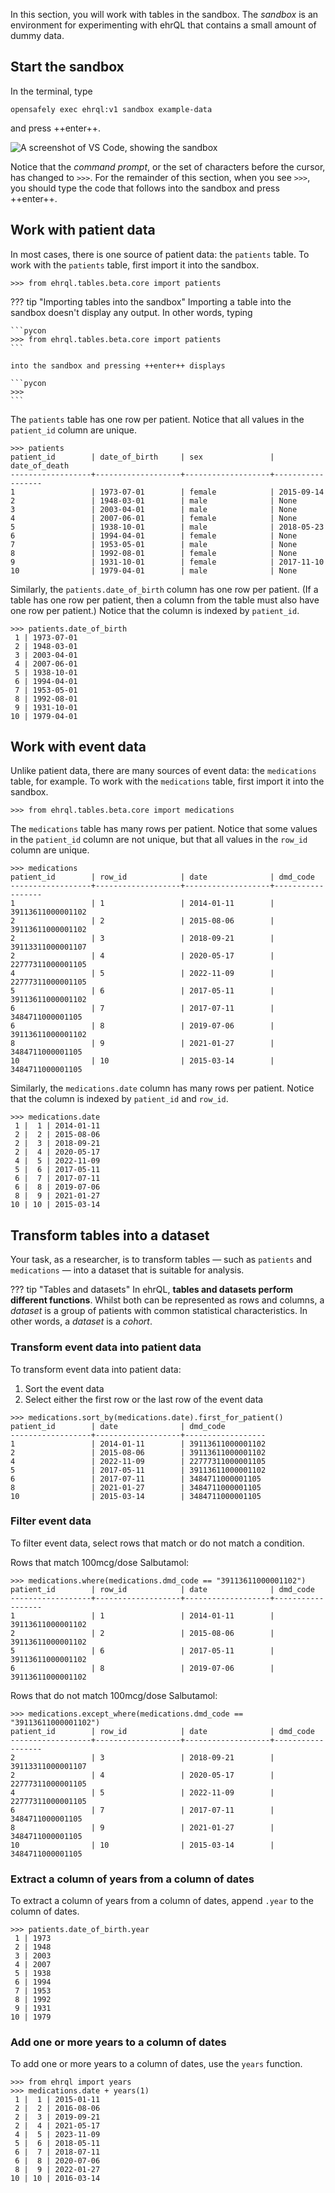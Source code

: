 In this section, you will work with tables in the sandbox.
The *sandbox* is an environment for experimenting with ehrQL
that contains a small amount of dummy data.

## Start the sandbox

In the terminal, type

```
opensafely exec ehrql:v1 sandbox example-data
```

and press ++enter++.

![A screenshot of VS Code, showing the sandbox](the_sandbox.png)

Notice that the *command prompt*,
or the set of characters before the cursor,
has changed to `>>>`.
For the remainder of this section,
when you see `>>>`,
you should type the code that follows into the sandbox and press ++enter++.

## Work with patient data

In most cases, there is one source of patient data: the `patients` table.
To work with the `patients` table,
first import it into the sandbox.

```pycon
>>> from ehrql.tables.beta.core import patients
```

??? tip "Importing tables into the sandbox"
    Importing a table into the sandbox doesn't display any output.
    In other words, typing

    ```pycon
    >>> from ehrql.tables.beta.core import patients
    ```

    into the sandbox and pressing ++enter++ displays

    ```pycon
    >>>
    ```

The `patients` table has one row per patient.
Notice that all values in the `patient_id` column are unique.

```pycon
>>> patients
patient_id        | date_of_birth     | sex               | date_of_death
------------------+-------------------+-------------------+------------------
1                 | 1973-07-01        | female            | 2015-09-14
2                 | 1948-03-01        | male              | None
3                 | 2003-04-01        | male              | None
4                 | 2007-06-01        | female            | None
5                 | 1938-10-01        | male              | 2018-05-23
6                 | 1994-04-01        | female            | None
7                 | 1953-05-01        | male              | None
8                 | 1992-08-01        | female            | None
9                 | 1931-10-01        | female            | 2017-11-10
10                | 1979-04-01        | male              | None
```

Similarly, the `patients.date_of_birth` column has one row per patient.
(If a table has one row per patient, then a column from the table must also have one row per patient.)
Notice that the column is indexed by `patient_id`.

```pycon
>>> patients.date_of_birth
 1 | 1973-07-01
 2 | 1948-03-01
 3 | 2003-04-01
 4 | 2007-06-01
 5 | 1938-10-01
 6 | 1994-04-01
 7 | 1953-05-01
 8 | 1992-08-01
 9 | 1931-10-01
10 | 1979-04-01
```

## Work with event data

Unlike patient data, there are many sources of event data:
the `medications` table, for example.
To work with the `medications` table,
first import it into the sandbox.

```pycon
>>> from ehrql.tables.beta.core import medications
```

The `medications` table has many rows per patient.
Notice that some values in the `patient_id` column are not unique,
but that all values in the `row_id` column are unique.

```pycon
>>> medications
patient_id        | row_id            | date              | dmd_code
------------------+-------------------+-------------------+------------------
1                 | 1                 | 2014-01-11        | 39113611000001102
2                 | 2                 | 2015-08-06        | 39113611000001102
2                 | 3                 | 2018-09-21        | 39113311000001107
2                 | 4                 | 2020-05-17        | 22777311000001105
4                 | 5                 | 2022-11-09        | 22777311000001105
5                 | 6                 | 2017-05-11        | 39113611000001102
6                 | 7                 | 2017-07-11        | 3484711000001105
6                 | 8                 | 2019-07-06        | 39113611000001102
8                 | 9                 | 2021-01-27        | 3484711000001105
10                | 10                | 2015-03-14        | 3484711000001105
```

Similarly, the `medications.date` column has many rows per patient.
Notice that the column is indexed by `patient_id` and `row_id`.

```pycon
>>> medications.date
 1 |  1 | 2014-01-11
 2 |  2 | 2015-08-06
 2 |  3 | 2018-09-21
 2 |  4 | 2020-05-17
 4 |  5 | 2022-11-09
 5 |  6 | 2017-05-11
 6 |  7 | 2017-07-11
 6 |  8 | 2019-07-06
 8 |  9 | 2021-01-27
10 | 10 | 2015-03-14
```

## Transform tables into a dataset

Your task, as a researcher, is to transform tables
— such as `patients` and `medications` —
into a dataset that is suitable for analysis.

??? tip "Tables and datasets"
    In ehrQL, **tables and datasets perform different functions**.
    Whilst both can be represented as rows and columns,
    a *dataset* is a group of patients with common statistical characteristics.
    In other words, a *dataset* is a *cohort*.

### Transform event data into patient data

To transform event data into patient data:

1. Sort the event data
2. Select either the first row or the last row of the event data

```pycon
>>> medications.sort_by(medications.date).first_for_patient()
patient_id        | date              | dmd_code
------------------+-------------------+------------------
1                 | 2014-01-11        | 39113611000001102
2                 | 2015-08-06        | 39113611000001102
4                 | 2022-11-09        | 22777311000001105
5                 | 2017-05-11        | 39113611000001102
6                 | 2017-07-11        | 3484711000001105
8                 | 2021-01-27        | 3484711000001105
10                | 2015-03-14        | 3484711000001105
```

### Filter event data

To filter event data,
select rows that match or do not match a condition.

Rows that match 100mcg/dose Salbutamol:

```pycon
>>> medications.where(medications.dmd_code == "39113611000001102")
patient_id        | row_id            | date              | dmd_code
------------------+-------------------+-------------------+------------------
1                 | 1                 | 2014-01-11        | 39113611000001102
2                 | 2                 | 2015-08-06        | 39113611000001102
5                 | 6                 | 2017-05-11        | 39113611000001102
6                 | 8                 | 2019-07-06        | 39113611000001102
```

Rows that do not match 100mcg/dose Salbutamol:

```pycon
>>> medications.except_where(medications.dmd_code == "39113611000001102")
patient_id        | row_id            | date              | dmd_code
------------------+-------------------+-------------------+------------------
2                 | 3                 | 2018-09-21        | 39113311000001107
2                 | 4                 | 2020-05-17        | 22777311000001105
4                 | 5                 | 2022-11-09        | 22777311000001105
6                 | 7                 | 2017-07-11        | 3484711000001105
8                 | 9                 | 2021-01-27        | 3484711000001105
10                | 10                | 2015-03-14        | 3484711000001105
```

### Extract a column of years from a column of dates

To extract a column of years from a column of dates,
append `.year` to the column of dates.

```pycon
>>> patients.date_of_birth.year
 1 | 1973
 2 | 1948
 3 | 2003
 4 | 2007
 5 | 1938
 6 | 1994
 7 | 1953
 8 | 1992
 9 | 1931
10 | 1979
```

### Add one or more years to a column of dates

To add one or more years to a column of dates,
use the `years` function.

```pycon
>>> from ehrql import years
>>> medications.date + years(1)
 1 |  1 | 2015-01-11
 2 |  2 | 2016-08-06
 2 |  3 | 2019-09-21
 2 |  4 | 2021-05-17
 4 |  5 | 2023-11-09
 5 |  6 | 2018-05-11
 6 |  7 | 2018-07-11
 6 |  8 | 2020-07-06
 8 |  9 | 2022-01-27
10 | 10 | 2016-03-14
```
